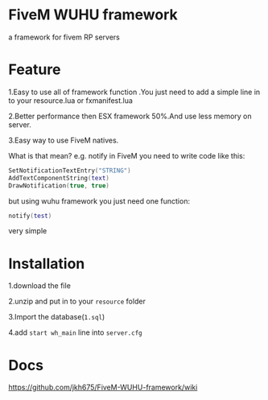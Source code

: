 # FiveM WUHU framework
a framework for fivem RP servers

# Feature

1.Easy to use all of framework function .You just need to add a simple line in to your resource.lua or fxmanifest.lua

2.Better performance then ESX framework 50%.And use less memory on server.

3.Easy way to use FiveM natives.

What is that mean? e.g. notify in FiveM you need to write code like this:
```lua
SetNotificationTextEntry("STRING")
AddTextComponentString(text)
DrawNotification(true, true)
```
    
but using wuhu framework you just need one function:

```lua
notify(test)
```

very simple

# Installation
1.download the file

2.unzip and put in to your ``resource`` folder

3.Import the database(``1.sql``)

4.add ``start wh_main`` line into ``server.cfg`` 

# Docs

https://github.com/jkh675/FiveM-WUHU-framework/wiki
